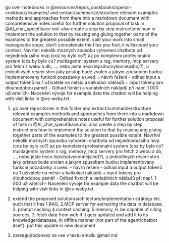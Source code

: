   go over notebooks in @resources/repos_cookbooks/openai-cookbook/examples/ and extract/summarize/structure relevant examples methods and approaches from there into a markdown  document with comprehensive notes useful for further solution proposal of task in  @AI_chat_specifikace.md. also create a step by step instructions how to implement the solution  to that by reusing ang gluing together parts of the examples to the greatest possible extent. split your work into small manageable steps, don't concatenate the files you fool, it willexceed your context. Navrhni nekolik moznych zpusobu vytvoreni chatbota od nejjednodussiho mvp (coz by bylo co?) az  po komplexni profesionalni system (coz by bylo co? multiagentni system s rag, memory, mcp servery pro fetch z webu a db, ..., nebo jeste neco lepsiho(vykonnejsiho)?), u jednotlivych  reseni shrn jaky pristup bude zvolen a jakym zpusobem budou implementovany funkcni pozadavky a  uved: - návrh řešení - odhad input a output tokenů na 1 uživatele na měsíc a kalkulaci nákladů + input tokeny pro dlouhodobou paměť - Odhad fixních a variabilních nákladů při např. 1 000 uživatelích- Nacenění vývoje​​​​​​​​​​​​​​​  for example data the chatbot will be helping with visit links in @vs-weby.txt 


1) go over repositories in this folder and extract/summarize/structure relevant examples methods and approaches from there into a markdown document with comprehensive notes useful for further solution proposal of task in  @AI_chat_specifikace.md. also create a step by step instructions how to implement the solution  to that by reusing ang gluing together parts of the examples to the greatest possible extent. Navrhni nekolik moznych zpusobu vytvoreni chatbota od nejjednodussiho mvp (coz by bylo co?) az  po komplexni profesionalni system (coz by bylo co? multiagentni system s rag, memory, mcp servery pro fetch z webu a db, ..., nebo jeste neco lepsiho(vykonnejsiho)?), u jednotlivych  reseni shrn jaky pristup bude zvolen a jakym zpusobem budou implementovany funkcni pozadavky a  uved: - návrh řešení - odhad input a output tokenů na 1 uživatele na měsíc a kalkulaci nákladů + input tokeny pro dlouhodobou paměť - Odhad fixních a variabilních nákladů při např. 1 000 uživatelích- Nacenění vývoje​​​​​​​​​​​​​​​  for example data the chatbot will be helping with visit links in @vs-weby.txt 

2) extend the proposed solution/architecture/implementation strategy etc. such that it has  1.RAG, 2.MCP server for extracting the data in database, 3. prompt caching 4.context caching, 5.memory, 6. be capable of citing sources, 7. fetch data from web if it gets updated and add it to its knowledge/database, in offline manner (not part of the agent/chatbot itself). put this update in new document

3) zareaguj/odpovez na vse v textu emailu @mail.md
